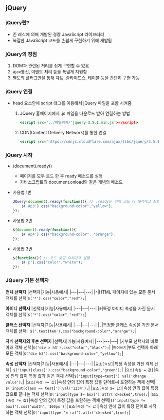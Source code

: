 ## jQuery

### jQuery란?

- 존 레식에 의해 개발된 경량 JavaScript 라이브러리
- 복잡한 JavaScript 코드를 손쉽게 구현하기 위해 개발됨

### jQuery의 장점

1. DOM과 관련된 처리를 쉽게 구현할 수 있음
2. ajax통신, 이벤트 처리 등을 폭넒게 지원함
3. 별도의 플러그인을 통해 차트, 슬라이드쇼, 테이블 등을 간단히 구현 가능

### jQuery 연결

- head 요소안에 script 태그를 이용해서 jQuery 파일을 포함 시켜줌
    1. JQuery 홈페이지에서 .js 파일을 다운로드 받아 연결하는 방법

        ```jsx
        <script src='../파일위치/'jquery-3.5.1.min.js'></script>
        ```

    2. CDN(Content Delivery Network)를 통한 연결

        ```jsx
        <script src="https://cdnjs.cloudflare.com/ajax/libs/jquery/3.5.1/jquery.min.js"></script>
        ```

### jQuery 시작

- (document).ready()
    - 페이지를 모두 로드 한 후 ready 메소드를 실행
    - 자바스크립트의 document.onload와 같은 개념의 메소드
- 사용법 1번

    ```jsx
    JQuery(document).ready(function(){ // .ready는 전체 코드 다 해석하고 실행
    	$('#p3').css("background-color","yellow");
    });
    ```

- 사용법 2번

    ```jsx
    $(document).ready(function(){
    	$('#p4').css("background-color", "orange");
    });
    ```

- 사용법 3번

    ```jsx
    $(function(){ // 코드 로딩 되자마자 실행
    	$('p').css("color","white");
    });
    ```
### JQuery 기본 선택자
**전체 선택자**
|선택자|기능|사용예시|
|---|---|---|
|```*```|HTML 페이지에 있는 모든 문서 객체를 선택|``` $('*').css("color","red"); ```|

**아이디 선택자**
|선택자|기능|사용예시|
|---|---|---|
|```#```|특정 아이디 속성을 가진 문서 객체를 선택|``` $('*').css("color","red"); ```|

**클래스 선택자**
|선택자|기능|사용예시|
|---|---|---|
|```.```|특정한 클래스 속성을 가진 문서 객체를 선택|``` $('.testItem').css("background-color","orange");```|

**자식 선택자와 후손 선택자**
|선택자|기능|사용예시|
|---|---|---|
|```>```|부모 선택자의 바로 아래 객체 선택|```$('div > h3').css("color","black");```|
|```띄어쓰기```|부모 선택자 아래 모든 객체|```$('div h3').css("background-color","yellow");```|

**속성 선택자**
|선택자|기능|사용예시|
|---|---|---|
|```요소[속성]```|특정 속성을 가진 객체 선택|``` $('input[class]').css("background-color","green");```|
|```요소[속성 = 값]```|속성 안의 값이 특정 값과 같은 객체 선택|```$('input[type=text]').val('change value');```|
|```요소[속성 ~= 값]```|속성 안의 값이 특정 값을 단어로써 포함하는 객체 선택|``` $('input[class ~= test]').val('1234');```|
|```요소[속성 $= 값]```|속성 안의 값이 특정 값으로 끝나는 객체 선택|```$('input[type $= box]').attr('ckecked',true);```|
|```요소[속성 *= 값]```|속성 안의 값이 특정 값을 포함하는 객체 선택|```$('input[type *= box]').css('width','100px')```|
|```요소[속성 ^= 값]```|속성 안에 값이 특정 단어로 시작하는 객체 선택|```$('input[type ^= ra]').attr('ckecked',true);```|

